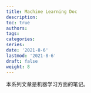 ```yaml
---
title: Machine Learning Doc
description: 
toc: true
authors:
tags:
categories:
series:
date: '2021-8-6'
lastmod: '2021-8-6'
draft: false
weight: 8
---
```


本系列文章是机器学习方面的笔记。

